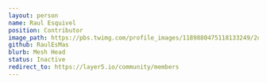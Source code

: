 ```yaml
---
layout: person
name: Raul Esquivel
position: Contributor
image_path: https://pbs.twimg.com/profile_images/1189880475118133249/2dGcVjJp_400x400.png
github: RaulEsMas
blurb: Mesh Head
status: Inactive
redirect_to: https://layer5.io/community/members
---
```

